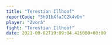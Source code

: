 ```yaml
---
title: "Terestian Illhoof"
reportCode: "3h91bXfaJC2k4vDn"
player: "Zvorà"
fight: "Terestian Illhoof"
date: 2021-09-02T19:09:04.426000+00:00
---
```

